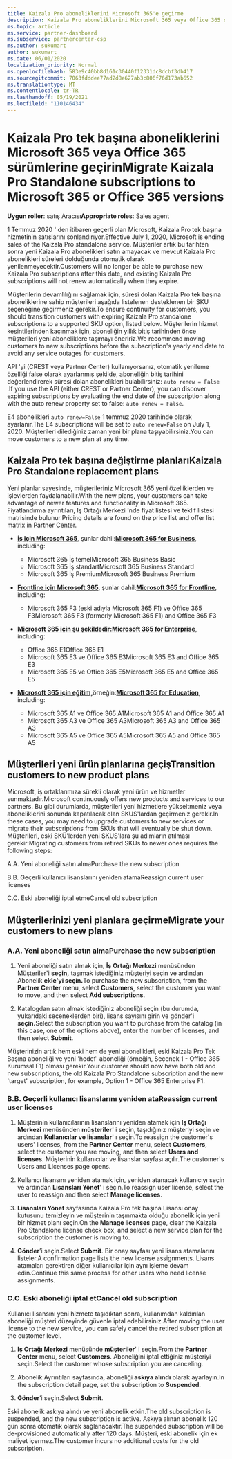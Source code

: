 ```yaml
---
title: Kaizala Pro aboneliklerini Microsoft 365'e geçirme
description: Kaizala Pro aboneliklerini Microsoft 365 veya Office 365 sürümlerine geçirmeyi öğrenin. Müşterilerinizin geçişini hakkında daha fazla bilgi için bu makaleyi okuyun.
ms.topic: article
ms.service: partner-dashboard
ms.subservice: partnercenter-csp
ms.author: sukumart
author: sukumart
ms.date: 06/01/2020
localization_priority: Normal
ms.openlocfilehash: 583e9c40bb8d161c30440f12331dc8dcbf3db417
ms.sourcegitcommit: 7063fdddee77ad2d8e627ab3c806f76d173ab652
ms.translationtype: MT
ms.contentlocale: tr-TR
ms.lasthandoff: 05/19/2021
ms.locfileid: "110146434"
---
```

# <a name="migrate-kaizala-pro-standalone-subscriptions-to-microsoft-365-or-office-365-versions"></a><span data-ttu-id="3a4cf-104">Kaizala Pro tek başına aboneliklerini Microsoft 365 veya Office 365 sürümlerine geçirin</span><span class="sxs-lookup"><span data-stu-id="3a4cf-104">Migrate Kaizala Pro Standalone subscriptions to Microsoft 365 or Office 365 versions</span></span>

<span data-ttu-id="3a4cf-105">**Uygun roller**: satış Aracısı</span><span class="sxs-lookup"><span data-stu-id="3a4cf-105">**Appropriate roles**: Sales agent</span></span>

<span data-ttu-id="3a4cf-106">1 Temmuz 2020 ' den itibaren geçerli olan Microsoft, Kaizala Pro tek başına hizmetinin satışlarını sonlandırıyor.</span><span class="sxs-lookup"><span data-stu-id="3a4cf-106">Effective July 1, 2020, Microsoft is ending sales of the Kaizala Pro standalone service.</span></span> <span data-ttu-id="3a4cf-107">Müşteriler artık bu tarihten sonra yeni Kaizala Pro abonelikleri satın amayacak ve mevcut Kaizala Pro abonelikleri süreleri dolduğunda otomatik olarak yenilenmeyecektir.</span><span class="sxs-lookup"><span data-stu-id="3a4cf-107">Customers will no longer be able to purchase new Kaizala Pro subscriptions after this date, and existing Kaizala Pro subscriptions will not renew automatically when they expire.</span></span>

<span data-ttu-id="3a4cf-108">Müşterilerin devamlılığını sağlamak için, süresi dolan Kaizala Pro tek başına aboneliklerine sahip müşterileri aşağıda listelenen desteklenen bir SKU seçeneğine geçirmeniz gerekir.</span><span class="sxs-lookup"><span data-stu-id="3a4cf-108">To ensure continuity for customers, you should transition customers with expiring Kaizala Pro standalone subscriptions to a supported SKU option, listed below.</span></span> <span data-ttu-id="3a4cf-109">Müşterilerin hizmet kesintilerinden kaçınmak için, aboneliğin yıllık bitiş tarihinden önce müşterileri yeni aboneliklere taşımayı öneririz.</span><span class="sxs-lookup"><span data-stu-id="3a4cf-109">We recommend moving customers to new subscriptions before the subscription's yearly end date to avoid any service outages for customers.</span></span>

<span data-ttu-id="3a4cf-110">API 'yi (CREST veya Partner Center) kullanıyorsanız, otomatik yenileme özelliği false olarak ayarlanmış şekilde, aboneliğin bitiş tarihini değerlendirerek süresi dolan abonelikleri bulabilirsiniz: `auto renew = False` .</span><span class="sxs-lookup"><span data-stu-id="3a4cf-110">If you use the API (either CREST or Partner Center), you can discover expiring subscriptions by evaluating the end date of the subscription along with the auto renew property set to false: `auto renew = False`.</span></span>

<span data-ttu-id="3a4cf-111">E4 abonelikleri `auto renew=False` 1 temmuz 2020 tarihinde olarak ayarlanır.</span><span class="sxs-lookup"><span data-stu-id="3a4cf-111">The E4 subscriptions will be set to `auto renew=False` on July 1, 2020.</span></span> <span data-ttu-id="3a4cf-112">Müşterileri dilediğiniz zaman yeni bir plana taşıyabilirsiniz.</span><span class="sxs-lookup"><span data-stu-id="3a4cf-112">You can move customers to a new plan at any time.</span></span>

## <a name="kaizala-pro-standalone-replacement-plans"></a><span data-ttu-id="3a4cf-113">Kaizala Pro tek başına değiştirme planları</span><span class="sxs-lookup"><span data-stu-id="3a4cf-113">Kaizala Pro Standalone replacement plans</span></span>

<span data-ttu-id="3a4cf-114">Yeni planlar sayesinde, müşterileriniz Microsoft 365 yeni özelliklerden ve işlevlerden faydalanabilir.</span><span class="sxs-lookup"><span data-stu-id="3a4cf-114">With the new plans, your customers can take advantage of newer features and functionality in Microsoft 365.</span></span> <span data-ttu-id="3a4cf-115">Fiyatlandırma ayrıntıları, Iş Ortağı Merkezi 'nde fiyat listesi ve teklif listesi matrisinde bulunur.</span><span class="sxs-lookup"><span data-stu-id="3a4cf-115">Pricing details are found on the price list and offer list matrix in Partner Center.</span></span>

- <span data-ttu-id="3a4cf-116">[**İş için Microsoft 365**](https://www.microsoft.com/microsoft-365/compare-all-microsoft-365-products?&activetab=tab:primaryr2), şunlar dahil:</span><span class="sxs-lookup"><span data-stu-id="3a4cf-116">[**Microsoft 365 for Business**](https://www.microsoft.com/microsoft-365/compare-all-microsoft-365-products?&activetab=tab:primaryr2), including:</span></span>  
   - <span data-ttu-id="3a4cf-117">Microsoft 365 İş temel</span><span class="sxs-lookup"><span data-stu-id="3a4cf-117">Microsoft 365 Business Basic</span></span>
   - <span data-ttu-id="3a4cf-118">Microsoft 365 İş standart</span><span class="sxs-lookup"><span data-stu-id="3a4cf-118">Microsoft 365 Business Standard</span></span>
   - <span data-ttu-id="3a4cf-119">Microsoft 365 İş Premium</span><span class="sxs-lookup"><span data-stu-id="3a4cf-119">Microsoft 365 Business Premium</span></span>
    
- <span data-ttu-id="3a4cf-120">[**Frontline için Microsoft 365**](https://www.microsoft.com/microsoft-365/microsoft-365-enterprise-f3?activetab=pivot:overviewtab), şunlar dahil:</span><span class="sxs-lookup"><span data-stu-id="3a4cf-120">[**Microsoft 365 for Frontline**](https://www.microsoft.com/microsoft-365/microsoft-365-enterprise-f3?activetab=pivot:overviewtab), including:</span></span>
   - <span data-ttu-id="3a4cf-121">Microsoft 365 F3 (eski adıyla Microsoft 365 F1) ve Office 365 F3</span><span class="sxs-lookup"><span data-stu-id="3a4cf-121">Microsoft 365 F3 (formerly Microsoft 365 F1) and Office 365 F3</span></span>
    
- <span data-ttu-id="3a4cf-122">[**Microsoft 365 için şu şekildedir:**](https://www.microsoft.com/microsoft-365/compare-microsoft-365-enterprise-plans)</span><span class="sxs-lookup"><span data-stu-id="3a4cf-122">[**Microsoft 365 for Enterprise**](https://www.microsoft.com/microsoft-365/compare-microsoft-365-enterprise-plans), including:</span></span> 
   - <span data-ttu-id="3a4cf-123">Office 365 E1</span><span class="sxs-lookup"><span data-stu-id="3a4cf-123">Office 365 E1</span></span>
   - <span data-ttu-id="3a4cf-124">Microsoft 365 E3 ve Office 365 E3</span><span class="sxs-lookup"><span data-stu-id="3a4cf-124">Microsoft 365 E3 and Office 365 E3</span></span>
   - <span data-ttu-id="3a4cf-125">Microsoft 365 E5 ve Office 365 E5</span><span class="sxs-lookup"><span data-stu-id="3a4cf-125">Microsoft 365 E5 and Office 365 E5</span></span>

- <span data-ttu-id="3a4cf-126">[**Microsoft 365 için eğitim,**](https://www.microsoft.com/education/buy-license/microsoft365)örneğin:</span><span class="sxs-lookup"><span data-stu-id="3a4cf-126">[**Microsoft 365 for Education**](https://www.microsoft.com/education/buy-license/microsoft365), including:</span></span> 
    - <span data-ttu-id="3a4cf-127">Microsoft 365 A1 ve Office 365 A1</span><span class="sxs-lookup"><span data-stu-id="3a4cf-127">Microsoft 365 A1 and Office 365 A1</span></span>
    - <span data-ttu-id="3a4cf-128">Microsoft 365 A3 ve Office 365 A3</span><span class="sxs-lookup"><span data-stu-id="3a4cf-128">Microsoft 365 A3 and Office 365 A3</span></span>
    - <span data-ttu-id="3a4cf-129">Microsoft 365 A5 ve Office 365 A5</span><span class="sxs-lookup"><span data-stu-id="3a4cf-129">Microsoft 365 A5 and Office 365 A5</span></span>

## <a name="transition-customers-to-new-product-plans"></a><span data-ttu-id="3a4cf-130">Müşterileri yeni ürün planlarına geçiş</span><span class="sxs-lookup"><span data-stu-id="3a4cf-130">Transition customers to new product plans</span></span>

<span data-ttu-id="3a4cf-131">Microsoft, iş ortaklarımıza sürekli olarak yeni ürün ve hizmetler sunmaktadır.</span><span class="sxs-lookup"><span data-stu-id="3a4cf-131">Microsoft continuously offers new products and services to our partners.</span></span> <span data-ttu-id="3a4cf-132">Bu gibi durumlarda, müşterileri yeni hizmetlere yükseltmeniz veya aboneliklerini sonunda kapatılacak olan SKUS'lardan geçirmeniz gerekir.</span><span class="sxs-lookup"><span data-stu-id="3a4cf-132">In these cases, you may need to upgrade customers to new services or migrate their subscriptions from SKUs that will eventually be shut down.</span></span> <span data-ttu-id="3a4cf-133">Müşterileri, eski SKÜ'lerden yeni SKUS'lara şu adımların atılması gerekir:</span><span class="sxs-lookup"><span data-stu-id="3a4cf-133">Migrating customers from retired SKUs to newer ones requires the following steps:</span></span>

<span data-ttu-id="3a4cf-134">A.</span><span class="sxs-lookup"><span data-stu-id="3a4cf-134">A.</span></span> <span data-ttu-id="3a4cf-135">Yeni aboneliği satın alma</span><span class="sxs-lookup"><span data-stu-id="3a4cf-135">Purchase the new subscription</span></span>

<span data-ttu-id="3a4cf-136">B.</span><span class="sxs-lookup"><span data-stu-id="3a4cf-136">B.</span></span> <span data-ttu-id="3a4cf-137">Geçerli kullanıcı lisanslarını yeniden atama</span><span class="sxs-lookup"><span data-stu-id="3a4cf-137">Reassign current user licenses</span></span>

<span data-ttu-id="3a4cf-138">C.</span><span class="sxs-lookup"><span data-stu-id="3a4cf-138">C.</span></span> <span data-ttu-id="3a4cf-139">Eski aboneliği iptal etme</span><span class="sxs-lookup"><span data-stu-id="3a4cf-139">Cancel old subscription</span></span>


## <a name="migrate-your-customers-to-new-plans"></a><span data-ttu-id="3a4cf-140">Müşterilerinizi yeni planlara geçirme</span><span class="sxs-lookup"><span data-stu-id="3a4cf-140">Migrate your customers to new plans</span></span>

### <a name="a-purchase-the-new-subscription"></a><span data-ttu-id="3a4cf-141">A.</span><span class="sxs-lookup"><span data-stu-id="3a4cf-141">A.</span></span> <span data-ttu-id="3a4cf-142">Yeni aboneliği satın alma</span><span class="sxs-lookup"><span data-stu-id="3a4cf-142">Purchase the new subscription</span></span>

1. <span data-ttu-id="3a4cf-143">Yeni aboneliği satın almak için, **İş Ortağı Merkezi** menüsünden Müşteriler'i **seçin,** taşımak istediğiniz müşteriyi seçin ve ardından Abonelik **ekle'yi seçin.**</span><span class="sxs-lookup"><span data-stu-id="3a4cf-143">To purchase the new subscription, from the **Partner Center** menu, select **Customers**, select the customer you want to move, and then select **Add subscriptions**.</span></span>

2. <span data-ttu-id="3a4cf-144">Katalogdan satın almak istediğiniz aboneliği seçin (bu durumda, yukarıdaki seçeneklerden biri), lisans sayısını girin ve gönder'i **seçin.**</span><span class="sxs-lookup"><span data-stu-id="3a4cf-144">Select the subscription you want to purchase from the catalog (in this case, one of the options above), enter the number of licenses, and then select **Submit**.</span></span>

<span data-ttu-id="3a4cf-145">Müşterinizin artık hem eski hem de yeni abonelikleri, eski Kaizala Pro Tek Başına aboneliği ve yeni 'hedef' aboneliği (örneğin, Seçenek 1 - Office 365 Kurumsal F1) olması gerekir.</span><span class="sxs-lookup"><span data-stu-id="3a4cf-145">Your customer should now have both old and new subscriptions, the old Kaizala Pro Standalone subscription and the new 'target' subscription, for example, Option 1 - Office 365 Enterprise F1.</span></span>

### <a name="b-reassign-current-user-licenses"></a><span data-ttu-id="3a4cf-146">B.</span><span class="sxs-lookup"><span data-stu-id="3a4cf-146">B.</span></span> <span data-ttu-id="3a4cf-147">Geçerli kullanıcı lisanslarını yeniden ata</span><span class="sxs-lookup"><span data-stu-id="3a4cf-147">Reassign current user licenses</span></span>

1. <span data-ttu-id="3a4cf-148">Müşterinin kullanıcılarının lisanslarını yeniden atamak için **Iş Ortağı Merkezi** menüsünden **müşteriler**' i seçin, taşıdığınız müşteriyi seçin ve ardından **Kullanıcılar ve lisanslar**' ı seçin.</span><span class="sxs-lookup"><span data-stu-id="3a4cf-148">To reassign the customer's users' licenses, from the **Partner Center** menu, select **Customers**, select the customer you are moving, and then select **Users and licenses**.</span></span> <span data-ttu-id="3a4cf-149">Müşterinin kullanıcılar ve lisanslar sayfası açılır.</span><span class="sxs-lookup"><span data-stu-id="3a4cf-149">The customer's Users and Licenses page opens.</span></span>

2. <span data-ttu-id="3a4cf-150">Kullanıcı lisansını yeniden atamak için, yeniden atanacak kullanıcıyı seçin ve ardından **Lisansları Yönet**' i seçin.</span><span class="sxs-lookup"><span data-stu-id="3a4cf-150">To reassign user license, select the user to reassign and then select **Manage licenses**.</span></span>

3. <span data-ttu-id="3a4cf-151">**Lisansları Yönet** sayfasında Kaizala Pro tek başına Lisansı onay kutusunu temizleyin ve müşterinin taşınmakta olduğu abonelik için yeni bir hizmet planı seçin.</span><span class="sxs-lookup"><span data-stu-id="3a4cf-151">On the **Manage licenses** page, clear the Kaizala Pro Standalone license check box, and select a new service plan for the subscription the customer is moving to.</span></span>

4.  <span data-ttu-id="3a4cf-152">**Gönder**’i seçin.</span><span class="sxs-lookup"><span data-stu-id="3a4cf-152">Select **Submit**.</span></span> <span data-ttu-id="3a4cf-153">Bir onay sayfası yeni lisans atamalarını listeler.</span><span class="sxs-lookup"><span data-stu-id="3a4cf-153">A confirmation page lists the new license assignments.</span></span> <span data-ttu-id="3a4cf-154">Lisans atamaları gerektiren diğer kullanıcılar için aynı işleme devam edin.</span><span class="sxs-lookup"><span data-stu-id="3a4cf-154">Continue this same process for other users who need license assignments.</span></span>

### <a name="c-cancel-old-subscription"></a><span data-ttu-id="3a4cf-155">C.</span><span class="sxs-lookup"><span data-stu-id="3a4cf-155">C.</span></span> <span data-ttu-id="3a4cf-156">Eski aboneliği iptal et</span><span class="sxs-lookup"><span data-stu-id="3a4cf-156">Cancel old subscription</span></span>

<span data-ttu-id="3a4cf-157">Kullanıcı lisansını yeni hizmete taşıdıktan sonra, kullanımdan kaldırılan aboneliği müşteri düzeyinde güvenle iptal edebilirsiniz.</span><span class="sxs-lookup"><span data-stu-id="3a4cf-157">After moving the user license to the new service, you can safely cancel the retired subscription at the customer level.</span></span>

1.  <span data-ttu-id="3a4cf-158">**Iş Ortağı Merkezi** menüsünde **müşteriler**' i seçin.</span><span class="sxs-lookup"><span data-stu-id="3a4cf-158">From the **Partner Center** menu, select **Customers**.</span></span> <span data-ttu-id="3a4cf-159">Aboneliğini iptal ettiğiniz müşteriyi seçin.</span><span class="sxs-lookup"><span data-stu-id="3a4cf-159">Select the customer whose subscription you are canceling.</span></span>

2.  <span data-ttu-id="3a4cf-160">Abonelik Ayrıntıları sayfasında, aboneliği **askıya alındı** olarak ayarlayın.</span><span class="sxs-lookup"><span data-stu-id="3a4cf-160">In the subscription detail page, set the subscription to **Suspended**.</span></span>

3.  <span data-ttu-id="3a4cf-161">**Gönder**’i seçin.</span><span class="sxs-lookup"><span data-stu-id="3a4cf-161">Select **Submit**.</span></span>

<span data-ttu-id="3a4cf-162">Eski abonelik askıya alındı ve yeni abonelik etkin.</span><span class="sxs-lookup"><span data-stu-id="3a4cf-162">The old subscription is suspended, and the new subscription is active.</span></span> <span data-ttu-id="3a4cf-163">Askıya alınan abonelik 120 gün sonra otomatik olarak sağlanacaktır.</span><span class="sxs-lookup"><span data-stu-id="3a4cf-163">The suspended subscription will be de-provisioned automatically after 120 days.</span></span> <span data-ttu-id="3a4cf-164">Müşteri, eski abonelik için ek maliyet içermez.</span><span class="sxs-lookup"><span data-stu-id="3a4cf-164">The customer incurs no additional costs for the old subscription.</span></span>

